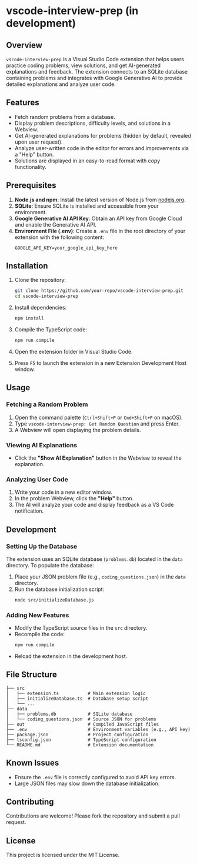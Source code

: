 # vscode-interview-prep (in development)

## Overview
`vscode-interview-prep` is a Visual Studio Code extension that helps users practice coding problems, view solutions, and get AI-generated explanations and feedback. The extension connects to an SQLite database containing problems and integrates with Google Generative AI to provide detailed explanations and analyze user code.

## Features
- Fetch random problems from a database.
- Display problem descriptions, difficulty levels, and solutions in a Webview.
- Get AI-generated explanations for problems (hidden by default, revealed upon user request).
- Analyze user-written code in the editor for errors and improvements via a "Help" button.
- Solutions are displayed in an easy-to-read format with copy functionality.

## Prerequisites
1. **Node.js and npm**: Install the latest version of Node.js from [nodejs.org](https://nodejs.org/).
2. **SQLite**: Ensure SQLite is installed and accessible from your environment.
3. **Google Generative AI API Key**: Obtain an API key from Google Cloud and enable the Generative AI API.
4. **Environment File (.env)**: Create a `.env` file in the root directory of your extension with the following content:
   ```env
   GOOGLE_API_KEY=your_google_api_key_here
   ```

## Installation
1. Clone the repository:
   ```bash
   git clone https://github.com/your-repo/vscode-interview-prep.git
   cd vscode-interview-prep
   ```

2. Install dependencies:
   ```bash
   npm install
   ```

3. Compile the TypeScript code:
   ```bash
   npm run compile
   ```

4. Open the extension folder in Visual Studio Code.

5. Press `F5` to launch the extension in a new Extension Development Host window.

## Usage

### Fetching a Random Problem
1. Open the command palette (`Ctrl+Shift+P` or `Cmd+Shift+P` on macOS).
2. Type `vscode-interview-prep: Get Random Question` and press Enter.
3. A Webview will open displaying the problem details.

### Viewing AI Explanations
- Click the **"Show AI Explanation"** button in the Webview to reveal the explanation.

### Analyzing User Code
1. Write your code in a new editor window.
2. In the problem Webview, click the **"Help"** button.
3. The AI will analyze your code and display feedback as a VS Code notification.

## Development

### Setting Up the Database
The extension uses an SQLite database (`problems.db`) located in the `data` directory. To populate the database:

1. Place your JSON problem file (e.g., `coding_questions.json`) in the `data` directory.
2. Run the database initialization script:
   ```bash
   node src/initializeDatabase.js
   ```

### Adding New Features
- Modify the TypeScript source files in the `src` directory.
- Recompile the code:
  ```bash
  npm run compile
  ```
- Reload the extension in the development host.

## File Structure
```
├── src
│   ├── extension.ts           # Main extension logic
│   ├── initializeDatabase.ts  # Database setup script
│   └── ...
├── data
│   ├── problems.db            # SQLite database
│   └── coding_questions.json  # Source JSON for problems
├── out                        # Compiled JavaScript files
├── .env                       # Environment variables (e.g., API key)
├── package.json               # Project configuration
├── tsconfig.json              # TypeScript configuration
└── README.md                  # Extension documentation
```

## Known Issues
- Ensure the `.env` file is correctly configured to avoid API key errors.
- Large JSON files may slow down the database initialization.

## Contributing
Contributions are welcome! Please fork the repository and submit a pull request.

## License
This project is licensed under the MIT License.


